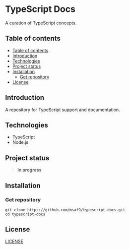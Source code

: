 <h1> TypeScript Docs </h1>
A curation of TypeScript concepts.

## Table of contents

- [Table of contents](#table-of-contents)
- [Introduction](#introduction)
- [Technologies](#technologies)
- [Project status](#project-status)
- [Installation](#installation)
  - [Get repository](#get-repository)
- [License](#license)

## Introduction

<p>A repository for TypeScript support and documentation.</p>

## Technologies

- TypeScript
- Node.js

## Project status

> **In progress**

## Installation

### Get repository

```git
git clone https://github.com/msaf9/typescript-docs.git
cd typescript-docs
```

## License

[LICENSE](LICENSE)